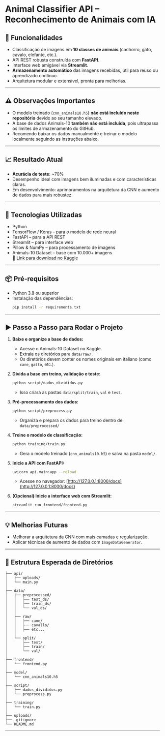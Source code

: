 #  Animal Classifier API – Reconhecimento de Animais com IA

## 📌 Funcionalidades

- Classificação de imagens em **10 classes de animais** (cachorro, gato, cavalo, elefante, etc.).
- API REST robusta construída com **FastAPI**.
- Interface web amigável via **Streamlit**.
- **Armazenamento automático** das imagens recebidas, útil para reuso ou aprendizado contínuo.
- Arquitetura modular e extensível, pronta para melhorias.

---

## ⚠️ Observações Importantes

- O modelo treinado (`cnn_animals10.h5`) **não está incluído neste repositório** devido ao seu tamanho elevado.
- A base de dados Animals-10 **também não está incluída**, pois ultrapassa os limites de armazenamento do GitHub.
- Recomendo baixar os dados manualmente e treinar o modelo localmente seguindo as instruções abaixo.

---

## 📈 Resultado Atual

- **Acurácia de teste:** ~70%
- Desempenho ideal com imagens bem iluminadas e com características claras.
- Em desenvolvimento: aprimoramentos na arquitetura da CNN e aumento de dados para mais robustez.

---

## 🧰 Tecnologias Utilizadas

- Python
- TensorFlow / Keras – para o modelo de rede neural
- FastAPI – para a API REST
- Streamlit – para interface web
- Pillow & NumPy – para processamento de imagens
- Animals-10 Dataset – base com 10.000+ imagens  
  🔗 [Link para download no Kaggle](https://www.kaggle.com/datasets/alessiocorrado99/animals10)

---

## 📦 Pré-requisitos

- Python 3.8 ou superior
- Instalação das dependências:
  ```bash
  pip install -r requirements.txt
  ```

---

## ▶️ Passo a Passo para Rodar o Projeto

1. **Baixe e organize a base de dados:**
   - Acesse o Animals-10 Dataset no Kaggle.
   - Extraia os diretórios para `data/raw/`.
   - Os diretórios devem conter os nomes originais em italiano (como `cane`, `gatto`, etc.).

2. **Divida a base em treino, validação e teste:**
   ```bash
   python script/dados_divididos.py
   ```
   - Isso criará as pastas `data/split/train`, `val` e `test`.

3. **Pré-processamento dos dados:**
   ```bash
   python script/preprocess.py
   ```
   - Organiza e prepara os dados para treino dentro de `data/preprocessed/`

4. **Treine o modelo de classificação:**
   ```bash
   python training/train.py
   ```
   - Gera o modelo treinado (`cnn_animals10.h5`) e salva na pasta `model/`.

5. **Inicie a API com FastAPI:**
   ```bash
   uvicorn api.main:app --reload
   ```
   - Acesse no navegador: [http://127.0.0.1:8000/docs](http://127.0.0.1:8000/docs)

6. **(Opcional) Inicie a interface web com Streamlit:**
   ```bash
   streamlit run frontend/frontend.py
   ```

---

## 💡 Melhorias Futuras

- Melhorar a arquitetura da CNN com mais camadas e regularização.
- Aplicar técnicas de aumento de dados com `ImageDataGenerator`.

---

## 📂 Estrutura Esperada de Diretórios

```
├── api/
│   ├── uploads/
│   └── main.py
│
├── data/
│   ├── preprocessed/
│   │   ├── test_ds/
│   │   ├── train_ds/
│   │   └── val_ds/
│   │
│   ├── raw/
│   │   ├── cane/       
│   │   ├── cavallo/     
│   │   ├── etc...
│   │   
│   └── split/
│       ├── test/
│       ├── train/
│       └── val/
│
├── frontend/
│   └── frontend.py
│
├── model/
│   └── cnn_animals10.h5
│
├── script/
│   ├── dados_divididos.py
│   └── preprocess.py
│
├── training/
│   └── train.py
│
├── uploads/
├── .gitignore
└── README.md
```
---

